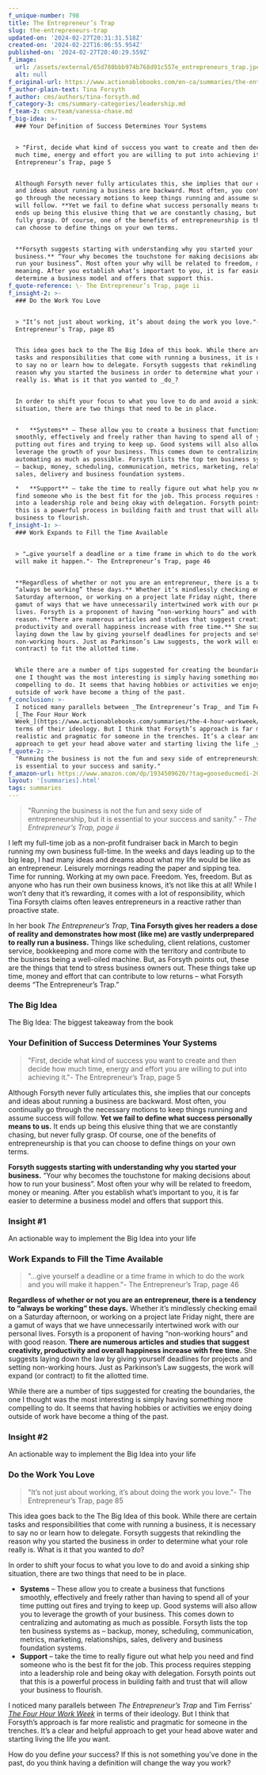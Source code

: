 ```yaml
---
f_unique-number: 798
title: The Entrepreneur’s Trap
slug: the-entrepreneurs-trap
updated-on: '2024-02-27T20:31:31.518Z'
created-on: '2024-02-22T16:06:55.954Z'
published-on: '2024-02-27T20:40:29.559Z'
f_image:
  url: /assets/external/65d780bbb974b768d91c557e_entrepreneurs_trap.jpeg
  alt: null
f_original-url: https://www.actionablebooks.com/en-ca/summaries/the-entrepreneurs-trap/
f_author-plain-text: Tina Forsyth
f_author: cms/authors/tina-forsyth.md
f_category-3: cms/summary-categories/leadership.md
f_team-2: cms/team/vanessa-chase.md
f_big-idea: >-
  ### Your Definition of Success Determines Your Systems


  > "First, decide what kind of success you want to create and then decide how
  much time, energy and effort you are willing to put into achieving it."- The
  Entrepreneur’s Trap, page 5


  Although Forsyth never fully articulates this, she implies that our concepts
  and ideas about running a business are backward. Most often, you continually
  go through the necessary motions to keep things running and assume success
  will follow. **Yet we fail to define what success personally means to us.** It
  ends up being this elusive thing that we are constantly chasing, but never
  fully grasp. Of course, one of the benefits of entrepreneurship is that you
  can choose to define things on your own terms.


  **Forsyth suggests starting with understanding why you started your
  business.** “Your why becomes the touchstone for making decisions about how to
  run your business”. Most often your why will be related to freedom, money or
  meaning. After you establish what’s important to you, it is far easier to
  determine a business model and offers that support this.
f_quote-reference: \- The Entrepreneur’s Trap, page ii
f_insight-2: >-
  ### Do the Work You Love


  > "It’s not just about working, it’s about doing the work you love."- The
  Entrepreneur’s Trap, page 85


  This idea goes back to the The Big Idea of this book. While there are certain
  tasks and responsibilities that come with running a business, it is necessary
  to say no or learn how to delegate. Forsyth suggests that rekindling the
  reason why you started the business in order to determine what your role
  really is. What is it that you wanted to _do_?


  In order to shift your focus to what you love to do and avoid a sinking ship
  situation, there are two things that need to be in place.


  *   **Systems** – These allow you to create a business that functions
  smoothly, effectively and freely rather than having to spend all of your time
  putting out fires and trying to keep up. Good systems will also allow you to
  leverage the growth of your business. This comes down to centralizing and
  automating as much as possible. Forsyth lists the top ten business systems as
  – backup, money, scheduling, communication, metrics, marketing, relationships,
  sales, delivery and business foundation systems.

  *   **Support** – take the time to really figure out what help you need and
  find someone who is the best fit for the job. This process requires stepping
  into a leadership role and being okay with delegation. Forsyth points out that
  this is a powerful process in building faith and trust that will allow your
  business to flourish.
f_insight-1: >-
  ### Work Expands to Fill the Time Available


  > "…give yourself a deadline or a time frame in which to do the work and you
  will make it happen."- The Entrepreneur’s Trap, page 46


  **Regardless of whether or not you are an entrepreneur, there is a tendency to
  “always be working” these days.** Whether it’s mindlessly checking email on a
  Saturday afternoon, or working on a project late Friday night, there are a
  gamut of ways that we have unnecessarily intertwined work with our personal
  lives. Forsyth is a proponent of having “non-working hours” and with good
  reason. **There are numerous articles and studies that suggest creativity,
  productivity and overall happiness increase with free time.** She suggests
  laying down the law by giving yourself deadlines for projects and setting
  non-working hours. Just as Parkinson’s Law suggests, the work will expand (or
  contract) to fit the allotted time.


  While there are a number of tips suggested for creating the boundaries, the
  one I thought was the most interesting is simply having something more
  compelling to do. It seems that having hobbies or activities we enjoy doing
  outside of work have become a thing of the past.
f_conclusion: >-
  I noticed many parallels between _The Entrepreneur’s Trap_ and Tim Ferriss’
  [_The Four Hour Work
  Week_](https://www.actionablebooks.com/summaries/the-4-hour-workweek/) in
  terms of their ideology. But I think that Forsyth’s approach is far more
  realistic and pragmatic for someone in the trenches. It’s a clear and helpful
  approach to get your head above water and starting living the life _you_ want.
f_quote-2: >-
  "Running the business is not the fun and sexy side of entrepreneurship, but it
  is essential to your success and sanity."
f_amazon-url: https://www.amazon.com/dp/1934509620/?tag=gooseducmedi-20
layout: '[summaries].html'
tags: summaries
---
```


> "Running the business is not the fun and sexy side of entrepreneurship, but it is essential to your success and sanity." _\- The Entrepreneur’s Trap, page ii_

I left my full-time job as a non-profit fundraiser back in March to begin running my own business full-time. In the weeks and days leading up to the big leap, I had many ideas and dreams about what my life would be like as an entrepreneur. Leisurely mornings reading the paper and sipping tea. Time for running. Working at my own pace. Freedom. Yes, freedom. But as anyone who has run their own business knows, it’s not like this at all! While I won’t deny that it’s rewarding, it comes with a lot of responsibility, which Tina Forsyth claims often leaves entrepreneurs in a reactive rather than proactive state.

In her book _The Entrepreneur’s Trap_, **Tina Forsyth gives her readers a dose of reality and demonstrates how most (like me) are vastly underprepared to really run a business.** Things like scheduling, client relations, customer service, bookkeeping and more come with the territory and contribute to the business being a well-oiled machine. But, as Forsyth points out, these are the things that tend to stress business owners out. These things take up time, money and effort that can contribute to low returns – what Forsyth deems “The Entrepreneur’s Trap.”

### The Big Idea

The Big Idea: The biggest takeaway from the book

### Your Definition of Success Determines Your Systems

> "First, decide what kind of success you want to create and then decide how much time, energy and effort you are willing to put into achieving it."- The Entrepreneur’s Trap, page 5

Although Forsyth never fully articulates this, she implies that our concepts and ideas about running a business are backward. Most often, you continually go through the necessary motions to keep things running and assume success will follow. **Yet we fail to define what success personally means to us.** It ends up being this elusive thing that we are constantly chasing, but never fully grasp. Of course, one of the benefits of entrepreneurship is that you can choose to define things on your own terms.

**Forsyth suggests starting with understanding why you started your business.** “Your why becomes the touchstone for making decisions about how to run your business”. Most often your why will be related to freedom, money or meaning. After you establish what’s important to you, it is far easier to determine a business model and offers that support this.

### Insight #1

An actionable way to implement the Big Idea into your life

### Work Expands to Fill the Time Available

> "…give yourself a deadline or a time frame in which to do the work and you will make it happen."- The Entrepreneur’s Trap, page 46

**Regardless of whether or not you are an entrepreneur, there is a tendency to “always be working” these days.** Whether it’s mindlessly checking email on a Saturday afternoon, or working on a project late Friday night, there are a gamut of ways that we have unnecessarily intertwined work with our personal lives. Forsyth is a proponent of having “non-working hours” and with good reason. **There are numerous articles and studies that suggest creativity, productivity and overall happiness increase with free time.** She suggests laying down the law by giving yourself deadlines for projects and setting non-working hours. Just as Parkinson’s Law suggests, the work will expand (or contract) to fit the allotted time.

While there are a number of tips suggested for creating the boundaries, the one I thought was the most interesting is simply having something more compelling to do. It seems that having hobbies or activities we enjoy doing outside of work have become a thing of the past.

### Insight #2

An actionable way to implement the Big Idea into your life

### Do the Work You Love

> "It’s not just about working, it’s about doing the work you love."- The Entrepreneur’s Trap, page 85

This idea goes back to the The Big Idea of this book. While there are certain tasks and responsibilities that come with running a business, it is necessary to say no or learn how to delegate. Forsyth suggests that rekindling the reason why you started the business in order to determine what your role really is. What is it that you wanted to _do_?

In order to shift your focus to what you love to do and avoid a sinking ship situation, there are two things that need to be in place.

*   **Systems** – These allow you to create a business that functions smoothly, effectively and freely rather than having to spend all of your time putting out fires and trying to keep up. Good systems will also allow you to leverage the growth of your business. This comes down to centralizing and automating as much as possible. Forsyth lists the top ten business systems as – backup, money, scheduling, communication, metrics, marketing, relationships, sales, delivery and business foundation systems.
*   **Support** – take the time to really figure out what help you need and find someone who is the best fit for the job. This process requires stepping into a leadership role and being okay with delegation. Forsyth points out that this is a powerful process in building faith and trust that will allow your business to flourish.

I noticed many parallels between _The Entrepreneur’s Trap_ and Tim Ferriss’ [_The Four Hour Work Week_](https://www.actionablebooks.com/summaries/the-4-hour-workweek/) in terms of their ideology. But I think that Forsyth’s approach is far more realistic and pragmatic for someone in the trenches. It’s a clear and helpful approach to get your head above water and starting living the life _you_ want.

How do you define _your_ success? If this is not something you’ve done in the past, do you think having a definition will change the way you work?
